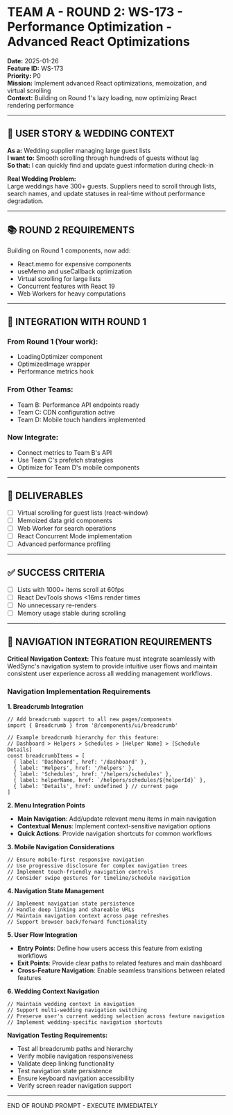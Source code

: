 # TEAM A - ROUND 2: WS-173 - Performance Optimization - Advanced React Optimizations

**Date:** 2025-01-26  
**Feature ID:** WS-173  
**Priority:** P0  
**Mission:** Implement advanced React optimizations, memoization, and virtual scrolling  
**Context:** Building on Round 1's lazy loading, now optimizing React rendering performance

---

## 🎯 USER STORY & WEDDING CONTEXT

**As a:** Wedding supplier managing large guest lists  
**I want to:** Smooth scrolling through hundreds of guests without lag  
**So that:** I can quickly find and update guest information during check-in

**Real Wedding Problem:**  
Large weddings have 300+ guests. Suppliers need to scroll through lists, search names, and update statuses in real-time without performance degradation.

---

## 📚 ROUND 2 REQUIREMENTS

Building on Round 1 components, now add:
- React.memo for expensive components
- useMemo and useCallback optimization
- Virtual scrolling for large lists
- Concurrent features with React 19
- Web Workers for heavy computations

---

## 🔗 INTEGRATION WITH ROUND 1

### From Round 1 (Your work):
- LoadingOptimizer component
- OptimizedImage wrapper
- Performance metrics hook

### From Other Teams:
- Team B: Performance API endpoints ready
- Team C: CDN configuration active
- Team D: Mobile touch handlers implemented

### Now Integrate:
- Connect metrics to Team B's API
- Use Team C's prefetch strategies
- Optimize for Team D's mobile components

---

## 🎯 DELIVERABLES

- [ ] Virtual scrolling for guest lists (react-window)
- [ ] Memoized data grid components
- [ ] Web Worker for search operations
- [ ] React Concurrent Mode implementation
- [ ] Advanced performance profiling

---

## ✅ SUCCESS CRITERIA

- [ ] Lists with 1000+ items scroll at 60fps
- [ ] React DevTools shows <16ms render times
- [ ] No unnecessary re-renders
- [ ] Memory usage stable during scrolling

---

## 🧭 NAVIGATION INTEGRATION REQUIREMENTS

**Critical Navigation Context:**
This feature must integrate seamlessly with WedSync's navigation system to provide intuitive user flows and maintain consistent user experience across all wedding management workflows.

### Navigation Implementation Requirements

**1. Breadcrumb Integration**
```tsx
// Add breadcrumb support to all new pages/components
import { Breadcrumb } from '@/components/ui/breadcrumb'

// Example breadcrumb hierarchy for this feature:
// Dashboard > Helpers > Schedules > [Helper Name] > [Schedule Details]
const breadcrumbItems = [
  { label: 'Dashboard', href: '/dashboard' },
  { label: 'Helpers', href: '/helpers' },
  { label: 'Schedules', href: '/helpers/schedules' },
  { label: helperName, href: `/helpers/schedules/${helperId}` },
  { label: 'Details', href: undefined } // current page
]
```

**2. Menu Integration Points**
- **Main Navigation**: Add/update relevant menu items in main navigation
- **Contextual Menus**: Implement context-sensitive navigation options
- **Quick Actions**: Provide navigation shortcuts for common workflows

**3. Mobile Navigation Considerations**
```tsx
// Ensure mobile-first responsive navigation
// Use progressive disclosure for complex navigation trees
// Implement touch-friendly navigation controls
// Consider swipe gestures for timeline/schedule navigation
```

**4. Navigation State Management**
```tsx
// Implement navigation state persistence
// Handle deep linking and shareable URLs
// Maintain navigation context across page refreshes
// Support browser back/forward functionality
```

**5. User Flow Integration**
- **Entry Points**: Define how users access this feature from existing workflows
- **Exit Points**: Provide clear paths to related features and main dashboard
- **Cross-Feature Navigation**: Enable seamless transitions between related features

**6. Wedding Context Navigation**
```tsx
// Maintain wedding context in navigation
// Support multi-wedding navigation switching
// Preserve user's current wedding selection across feature navigation
// Implement wedding-specific navigation shortcuts
```

**Navigation Testing Requirements:**
- Test all breadcrumb paths and hierarchy
- Verify mobile navigation responsiveness
- Validate deep linking functionality
- Test navigation state persistence
- Ensure keyboard navigation accessibility
- Verify screen reader navigation support

---

END OF ROUND PROMPT - EXECUTE IMMEDIATELY